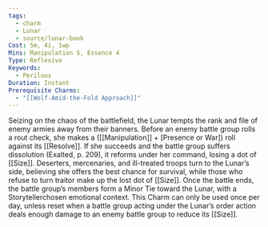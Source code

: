 ```yaml
---
tags:
  - charm
  - Lunar
  - source/lunar-book
Cost: 5m, 4i, 1wp
Mins: Manipulation 5, Essence 4
Type: Reflexive
Keywords:
  - Perilous
Duration: Instant
Prerequisite Charms:
  - "[[Wolf-Amid-the-Fold Approach]]"
---
```

Seizing on the chaos of the battlefield, the Lunar tempts the rank and file of enemy armies away from their banners. Before an enemy battle group rolls a rout check, she makes a ([[Manipulation]] + [Presence or War]) roll against its [[Resolve]]. If she succeeds and the battle group suffers dissolution (Exalted, p. 209), it reforms under her command, losing a dot of [[Size]]. Deserters, mercenaries, and ill-treated troops turn to the Lunar’s side, believing she offers the best chance for survival, while those who refuse to turn traitor make up the lost dot of [[Size]]. Once the battle ends, the battle group’s members form a Minor Tie toward the Lunar, with a Storytellerchosen emotional context. This Charm can only be used once per day, unless reset when a battle group acting under the Lunar’s order action deals enough damage to an enemy battle group to reduce its [[Size]].
